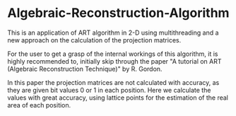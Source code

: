 # Algebraic-Reconstruction-Algorithm
This is an application of ART algorithm in 2-D using multithreading and a new approach on the calculation of the projection matrices.

For the user to get a grasp of the internal workings of this algorithm, it is highly recommended to, initially skip through the paper "A tutorial on ART (Algebraic Reconstruction Technique)" by R. Gordon.

In this paper the projection matrices are not calculated with accuracy, as they are given bit values 0 or 1 in each position. Here we calculate the values with great accuracy, using lattice points for the estimation of the real area of each position. 
